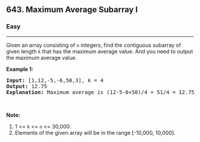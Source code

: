 <h2>643. Maximum Average Subarray I</h2><h3>Easy</h3><hr><div><p>Given an array consisting of <code>n</code> integers, find the contiguous subarray of given length <code>k</code> that has the maximum average value. And you need to output the maximum average value.</p>

<p><b>Example 1:</b></p>

<pre><b>Input:</b> [1,12,-5,-6,50,3], k = 4
<b>Output:</b> 12.75
<b>Explanation:</b> Maximum average is (12-5-6+50)/4 = 51/4 = 12.75
</pre>

<p>&nbsp;</p>

<p><b>Note:</b></p>

<ol>
	<li>1 &lt;= <code>k</code> &lt;= <code>n</code> &lt;= 30,000.</li>
	<li>Elements of the given array will be in the range [-10,000, 10,000].</li>
</ol>

<p>&nbsp;</p>
</div>